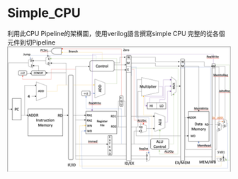 # Simple_CPU
利用此CPU Pipeline的架構圖，使用verilog語言撰寫simple CPU
完整的從各個元件到切Pipeline
![image](https://github.com/cby0730/Simple_CPU/blob/main/pipeline.png)
